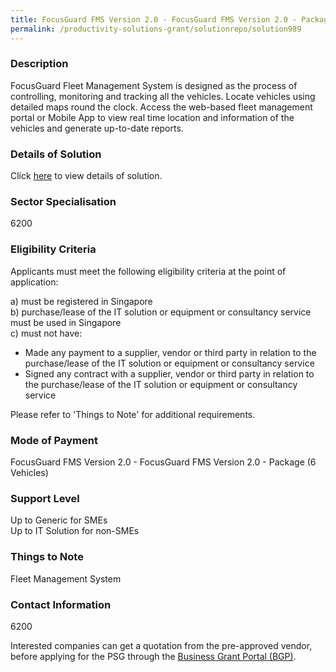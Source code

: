 ```yaml
---
title: FocusGuard FMS Version 2.0 - FocusGuard FMS Version 2.0 - Package (6 Vehicles)
permalink: /productivity-solutions-grant/solutionrepo/solution989
---
```


### Description

FocusGuard Fleet Management System is designed as the process of controlling, monitoring and tracking all the vehicles. Locate vehicles using detailed maps round the clock. Access the web-based fleet management portal or Mobile App to view real time location and information of the vehicles and generate up-to-date reports.

### Details of Solution

Click <a href='FocusGuard Pte Ltd' target='_blank' rel='noopener'>here</a> to view details of solution.

### Sector Specialisation

 6200 

### Eligibility Criteria

Applicants must meet the following eligibility criteria at the point of application:

a) must be registered in Singapore <br>
b) purchase/lease of the IT solution or equipment or consultancy service must be used in Singapore <br>
c) must not have:
- Made any payment to a supplier, vendor or third party in relation to the purchase/lease of the IT solution or equipment or consultancy service
- Signed any contract with a supplier, vendor or third party in relation to the purchase/lease of the IT solution or equipment or consultancy service

Please refer to 'Things to Note' for additional requirements.

### Mode of Payment
FocusGuard FMS Version 2.0 - FocusGuard FMS Version 2.0 - Package (6 Vehicles)

### Support Level
Up to Generic for SMEs <br>
Up to IT Solution for non-SMEs

### Things to Note
Fleet Management System

### Contact Information
6200

Interested companies can get a quotation from the pre-approved vendor, before applying for the PSG through the <a target='_blank' rel='noopener' href='https://www.businessgrants.gov.sg/'>Business Grant Portal (BGP)</a>.
